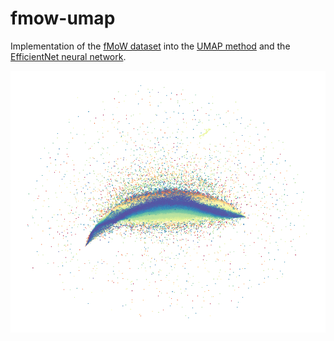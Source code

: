 # fmow-umap
Implementation of the [fMoW dataset](https://github.com/fMoW/dataset) into the [UMAP method](https://github.com/lmcinnes/umap/) and the [EfficientNet neural network](https://github.com/qubvel/efficientnet).

![UMAP embedding of fMoW dataset](https://github.com/Honzama/fmow-umap/blob/main/images/umap_fmow_n_neighbors%3D15_min_dist%3D0.1_metric%3Deuclidean.png)
